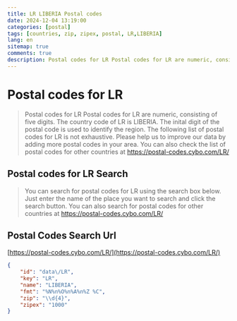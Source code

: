 ```yaml
---
title: LR LIBERIA Postal codes 
date: 2024-12-04 13:19:00
categories: [postal]
tags: [countries, zip, zipex, postal, LR,LIBERIA]
lang: en
sitemap: true
comments: true
description: Postal codes for LR Postal codes for LR are numeric, consisting of five digits. The country code of LR is LIBERIA. The inital digit of the postal code is used to identify the region. The following list of postal codes for LR is not exhaustive. Please help us to improve our data by adding more postal codes in your area. You can also check the list of postal codes for other countries at https://postal-codes.cybo.com/LR/
---
```


# Postal codes for LR
> Postal codes for LR Postal codes for LR are numeric, consisting of five digits. The country code of LR is LIBERIA. The inital digit of the postal code is used to identify the region. The following list of postal codes for LR is not exhaustive. Please help us to improve our data by adding more postal codes in your area. You can also check the list of postal codes for other countries at https://postal-codes.cybo.com/LR/

## Postal codes for LR Search 
> You can search for postal codes for LR using the search box below. Just enter the name of the place you want to search and click the search button. You can also search for postal codes for other countries at https://postal-codes.cybo.com/LR/

## Postal Codes Search Url

[https://postal-codes.cybo.com/LR/](https://postal-codes.cybo.com/LR/)
```json
{
    "id": "data\/LR",
    "key": "LR",
    "name": "LIBERIA",
    "fmt": "%N%n%O%n%A%n%Z %C",
    "zip": "\\d{4}",
    "zipex": "1000"
}
```
